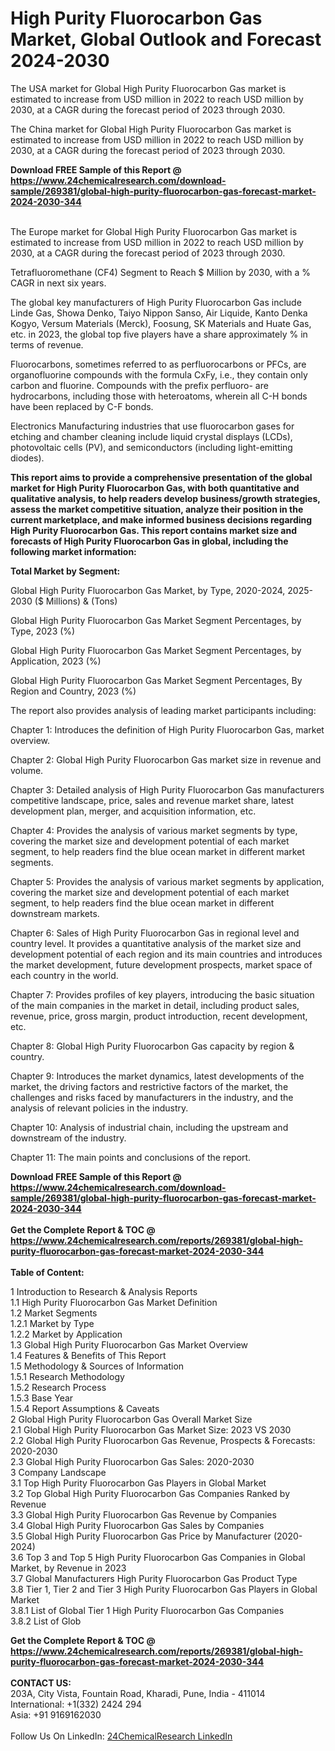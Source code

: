 <h1>High Purity Fluorocarbon Gas Market, Global Outlook and Forecast 2024-2030</h1><p>The USA market for Global High Purity Fluorocarbon Gas market is estimated to increase from USD million in 2022 to reach USD million by 2030, at a CAGR during the forecast period of 2023 through 2030.</p><p>
</p><p>The China market for Global High Purity Fluorocarbon Gas market is estimated to increase from USD million in 2022 to reach USD million by 2030, at a CAGR during the forecast period of 2023 through 2030.</p><div><b>Download FREE Sample of this Report @ 
            <a href="https://www.24chemicalresearch.com/download-sample/269381/global-high-purity-fluorocarbon-gas-forecast-market-2024-2030-344">
            https://www.24chemicalresearch.com/download-sample/269381/global-high-purity-fluorocarbon-gas-forecast-market-2024-2030-344</a></b></div><br><p>
</p><p>The Europe market for Global High Purity Fluorocarbon Gas market is estimated to increase from USD million in 2022 to reach USD million by 2030, at a CAGR during the forecast period of 2023 through 2030.</p><p>
Tetrafluoromethane (CF4) Segment to Reach $ Million by 2030, with a % CAGR in next six years.</p><p>
The global key manufacturers of High Purity Fluorocarbon Gas include Linde Gas, Showa Denko, Taiyo Nippon Sanso, Air Liquide, Kanto Denka Kogyo, Versum Materials (Merck), Foosung, SK Materials and Huate Gas, etc. in 2023, the global top five players have a share approximately % in terms of revenue.</p><p>
Fluorocarbons, sometimes referred to as perfluorocarbons or PFCs, are organofluorine compounds with the formula CxFy, i.e., they contain only carbon and fluorine. Compounds with the prefix perfluoro- are hydrocarbons, including those with heteroatoms, wherein all C-H bonds have been replaced by C-F bonds.</p><p>
Electronics Manufacturing industries that use fluorocarbon gases for etching and chamber cleaning include liquid crystal displays (LCDs), photovoltaic cells (PV), and semiconductors (including light-emitting diodes).</p><p>
<strong>This report aims to provide a comprehensive presentation of the global market for High Purity Fluorocarbon Gas, with both quantitative and qualitative analysis, to help readers develop business/growth strategies, assess the market competitive situation, analyze their position in the current marketplace, and make informed business decisions regarding High Purity Fluorocarbon Gas. This report contains market size and forecasts of High Purity Fluorocarbon Gas in global, including the following market information:</strong></p><p>
</p><p>
<strong>Total Market by Segment:</strong></p><p>
Global High Purity Fluorocarbon Gas Market, by Type, 2020-2024, 2025-2030 ($ Millions) &amp; (Tons)</p><p>
Global High Purity Fluorocarbon Gas Market Segment Percentages, by Type, 2023 (%)</p><p>
</p><p>
Global High Purity Fluorocarbon Gas Market Segment Percentages, by Application, 2023 (%)</p><p>
</p><p>
Global High Purity Fluorocarbon Gas Market Segment Percentages, By Region and Country, 2023 (%)</p><p>
</p><p>
The report also provides analysis of leading market participants including:</p><p>
</p><p>
</p><p>
Chapter 1: Introduces the definition of High Purity Fluorocarbon Gas, market overview.</p><p>
Chapter 2: Global High Purity Fluorocarbon Gas market size in revenue and volume.</p><p>
Chapter 3: Detailed analysis of High Purity Fluorocarbon Gas manufacturers competitive landscape, price, sales and revenue market share, latest development plan, merger, and acquisition information, etc.</p><p>
Chapter 4: Provides the analysis of various market segments by type, covering the market size and development potential of each market segment, to help readers find the blue ocean market in different market segments.</p><p>
Chapter 5: Provides the analysis of various market segments by application, covering the market size and development potential of each market segment, to help readers find the blue ocean market in different downstream markets.</p><p>
Chapter 6: Sales of High Purity Fluorocarbon Gas in regional level and country level. It provides a quantitative analysis of the market size and development potential of each region and its main countries and introduces the market development, future development prospects, market space of each country in the world.</p><p>
Chapter 7: Provides profiles of key players, introducing the basic situation of the main companies in the market in detail, including product sales, revenue, price, gross margin, product introduction, recent development, etc.</p><p>
Chapter 8: Global High Purity Fluorocarbon Gas capacity by region &amp; country.</p><p>
Chapter 9: Introduces the market dynamics, latest developments of the market, the driving factors and restrictive factors of the market, the challenges and risks faced by manufacturers in the industry, and the analysis of relevant policies in the industry.</p><p>
Chapter 10: Analysis of industrial chain, including the upstream and downstream of the industry.</p><p>
Chapter 11: The main points and conclusions of the report.</p><div><b>Download FREE Sample of this Report @ 
            <a href="https://www.24chemicalresearch.com/download-sample/269381/global-high-purity-fluorocarbon-gas-forecast-market-2024-2030-344">
            https://www.24chemicalresearch.com/download-sample/269381/global-high-purity-fluorocarbon-gas-forecast-market-2024-2030-344</a></b></div><br><div><b>Get the Complete Report & TOC @ 
            <a href="https://www.24chemicalresearch.com/reports/269381/global-high-purity-fluorocarbon-gas-forecast-market-2024-2030-344">
            https://www.24chemicalresearch.com/reports/269381/global-high-purity-fluorocarbon-gas-forecast-market-2024-2030-344</a></b></div><br>
            <b>Table of Content:</b><p>1 Introduction to Research & Analysis Reports<br />
    1.1 High Purity Fluorocarbon Gas Market Definition<br />
    1.2 Market Segments<br />
        1.2.1 Market by Type<br />
        1.2.2 Market by Application<br />
    1.3 Global High Purity Fluorocarbon Gas Market Overview<br />
    1.4 Features & Benefits of This Report<br />
    1.5 Methodology & Sources of Information<br />
        1.5.1 Research Methodology<br />
        1.5.2 Research Process<br />
        1.5.3 Base Year<br />
        1.5.4 Report Assumptions & Caveats<br />
2 Global High Purity Fluorocarbon Gas Overall Market Size<br />
    2.1 Global High Purity Fluorocarbon Gas Market Size: 2023 VS 2030<br />
    2.2 Global High Purity Fluorocarbon Gas Revenue, Prospects & Forecasts: 2020-2030<br />
    2.3 Global High Purity Fluorocarbon Gas Sales: 2020-2030<br />
3 Company Landscape<br />
    3.1 Top High Purity Fluorocarbon Gas Players in Global Market<br />
    3.2 Top Global High Purity Fluorocarbon Gas Companies Ranked by Revenue<br />
    3.3 Global High Purity Fluorocarbon Gas Revenue by Companies<br />
    3.4 Global High Purity Fluorocarbon Gas Sales by Companies<br />
    3.5 Global High Purity Fluorocarbon Gas Price by Manufacturer (2020-2024)<br />
    3.6 Top 3 and Top 5 High Purity Fluorocarbon Gas Companies in Global Market, by Revenue in 2023<br />
    3.7 Global Manufacturers High Purity Fluorocarbon Gas Product Type<br />
    3.8 Tier 1, Tier 2 and Tier 3 High Purity Fluorocarbon Gas Players in Global Market<br />
        3.8.1 List of Global Tier 1 High Purity Fluorocarbon Gas Companies<br />
        3.8.2 List of Glob</p><div><b>Get the Complete Report & TOC @ 
            <a href="https://www.24chemicalresearch.com/reports/269381/global-high-purity-fluorocarbon-gas-forecast-market-2024-2030-344">
            https://www.24chemicalresearch.com/reports/269381/global-high-purity-fluorocarbon-gas-forecast-market-2024-2030-344</a></b></div><br><b>CONTACT US:</b><br>
            203A, City Vista, Fountain Road, Kharadi, Pune, India - 411014<br>
            International: +1(332) 2424 294<br>
            Asia: +91 9169162030 <br><br>
            Follow Us On LinkedIn: <a href="https://www.linkedin.com/company/24chemicalresearch/">24ChemicalResearch LinkedIn</a>